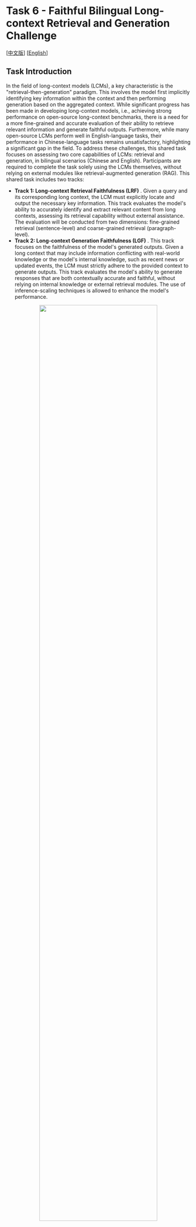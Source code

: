 # Task 6 - Faithful Bilingual Long-context Retrieval and Generation Challenge

[[中文版](README_ZH.md)] [[English](README.md)]

## Task Introduction

In the field of long-context models (LCMs), a key characteristic is the "retrieval-then-generation" paradigm. This involves the model first implicitly identifying key information within the context and then performing generation based on the aggregated context. While significant progress has been made in developing long-context models, i.e., achieving strong performance on open-source long-context benchmarks, there is a need for a more fine-grained and accurate evaluation of their ability to retrieve relevant information and generate faithful outputs. Furthermore, while many open-source LCMs perform well in English-language tasks, their performance in Chinese-language tasks remains unsatisfactory, highlighting a significant gap in the field. To address these challenges, this shared task focuses on assessing two core capabilities of LCMs: retrieval and generation, in bilingual scenarios (Chinese and English). Participants are required to complete the task solely using the LCMs themselves, without relying on external modules like retrieval-augmented generation (RAG). This shared task includes two tracks:

* **Track 1: Long-context Retrieval Faithfulness (LRF)** . Given a query and its corresponding long context, the LCM must explicitly locate and output the necessary key information. This track evaluates the model's ability to accurately identify and extract relevant content from long contexts, assessing its retrieval capability without external assistance. The evaluation will be conducted from two dimensions: fine-grained retrieval (sentence-level) and coarse-grained retrieval (paragraph-level).
* **Track 2: Long-context Generation Faithfulness (LGF)** . This track focuses on the faithfulness of the model's generated outputs. Given a long context that may include information conflicting with real-world knowledge or the model's internal knowledge, such as recent news or updated events, the LCM must strictly adhere to the provided context to generate outputs. This track evaluates the model's ability to generate responses that are both contextually accurate and faithful, without relying on internal knowledge or external retrieval modules. The use of inference-scaling techniques is allowed to enhance the model's performance.

<div align=center>  <img src="Task_Introduction.png" width=80%></div>

## Data Description & Rules

L-CiteEval is a long-context evaluation benchmark, designed to evaluate the information retrieval ability and generation quality of NLP models on long-context tasks, where the model needs to identify critical information while ignoring irrelevent interference.

## Data Format

We build our bilingual evaluation dataset based on [L-CiteEval](https://arxiv.org/abs/2410.02115).
For more construction details, one can directly refer to this paper.

### Chinese

For Chinese dataset, we mainly provide  multi-hop tasks, including **1_hop**, **2_hop** and **3_hop**, each sample of which has interference needles ranging in length from 1 to 16. Based on 1-hop task, we build  **yes_no**  task by adding an answer to the 1_hop question. If the added answer is correct, then the corresponding  answer of the  'yes-no' task is 'yes', otherwise the 'yes-no' task's answer is 'no' . The 'answer-yes' samples and 'answer-no' samples are equally divided in our dataset.

Finally, we add **counting_stars** subset directly from the open source  library [Counting-Stars](https://github.com/nick7nlp/Counting-Stars) , and make sure that its volume is consistent with other subtasks.

<table style="font-size: 16px;" >
  <tr>
    <th>ZH - Task</th><th> Task Name </th><th> Samples</th><th>Length</th> <th> Facts Source </th> <th> Irrlevent Context Source</th></tr>
  <tr><th>qa1</th><th>1_hop</th><th>120</th><th rowspan=5> 8k - 128k </th><th rowspan=4>NLPCC-MH</th><th rowspan=4><a href = https://huggingface.co/datasets/Linly-AI/Chinese-pretraining-dataset>Chinese-Pretraining</a> </th></tr>
<tr><th>qa2</th><th>2_hop</th><th>120</th></tr>
<tr><th>qa3</th><th>3_hop</th><th>120</th></tr>
<tr><th>qa4</th><th>yes_no</th><th>120</th></tr>
<tr><th>qa5</th><th>counting_stars</th><th>120</th><th>-</th> <th> <a href = https://github.com/nick7nlp/Counting-Stars>Counting-Stars<a></th></tr> </table>

### English

For English dataset, we also offer five subtasks. First, we build the **multihop_qa** subtask based on [HotpotQA](https://arxiv.org/pdf/1809.09600)  and [2WikiMultihopQA](https://arxiv.org/pdf/2011.01060) , and build the **single_qa** subtask based on [NarrativeQA](https://arxiv.org/pdf/1712.07040) and [Natural Questions](https://aclanthology.org/Q19-1026.pdf). And for these two tasks, we add additional samples with difficulty levels for users' choices. Then, based on the likeihood that the models may not answer the question according to the provided context, we designed a number of **counterfact** samples, to test the faithfulness of the models to the provided context.

Finally, we add **counting_stars** subset directly from the open source  library [Counting-Stars](https://github.com/nick7nlp/Counting-Stars) , and add **niah** subtask from the open source [NIAH](https://github.com/gkamradt/LLMTest_NeedleInAHaystack/tree/main) .

<table style="font-size: 16px; margin: auto;margin: auto; width: 100%;">
  <tr>
    <th>EN - Task</th><th> Task Name </th><th> Samples</th><th>Length</th> <th> Facts Source </th> <th> Irrlevent Context Source</th></tr>
  <tr><th>qa1</th><th>multihop_qa</th><th>120</th><th rowspan=5> 8k - 64k</th><th><a href = https://huggingface.co/datasets/hotpotqa/hotpot_qa>HotpotQA</a> <br><a href = https://huggingface.co/datasets/voidful/2WikiMultihopQA>2WikiMultihopQA</a></th><th rowspan=3> Remaining Datasets <br> that not used as <br> Facts Source</th></tr>
<tr><th>qa2</th><th>single_qa</th> <th>120</th> <th><a href = https://huggingface.co/datasets/deepmind/narrativeqa> NarrativeQA</a> <br> <a href = https://ai.google.com/research/NaturalQuestions> NaturalQuestions</th></tr>
<tr><th>qa3</th><th>counterfact</th><th>120</th><th>-</th></tr>
<tr><th>qa4</th><th>counting_stars</th><th>120</th><th>-</th><th> <a href = https://github.com/nick7nlp/Counting-Stars>Counting-Stars<a></th></tr>
<tr><th>qa5</th><th>niah</th><th>120</th><th>-</th> <th><a href = https://github.com/gkamradt/LLMTest_NeedleInAHaystack> NIAH</a> </th></tr> </table>

## Data Loading

Basically, you may use the dataset by run :

```python

from datasets import load_dataset

# load Chinese dataset
zh_dataset = load_dataset('ZetangForward/Bilingual_CiteEval', revision="zh")

# load English dataset
en_dataset = load_dataset('ZetangForward/Bilingual_CiteEval', revision="en")


```

## Evaluation

For evaluation, we provide a quick-start evalutaion framework, which evalute models' ability on metrics:  precision, recall, f1 and cite numbers.

### Environment Setup

Remeber download the appropriate verison of flash-attn from  [flash-attn](https://github.com/Dao-AILab/flash-attention/releases) , then run:

```bash
git clone https://github.com/ZetangForward/Bilingual_L-CiteEval-Ultra.git
cd Bilingual_L-CiteEval-Ultra/src
conda create -n citeeval python=3.10 -y
conda activate citeeval
pip install torch==2.5.1
pip install -e .

pip install <path_to_flash_attn_whl_file>
```

### Start Evaluation

Following the environment setup, it's recommended that modify the configuration in **./config/default.yaml** and run in the current directory:

```bash
python scripts/run.py  # or export HF_ENDPOINT=https://hf-mirror.com && python scripts/run.py
```

You may also override the default configuration by run:

```bash
python scripts/run.py \
model_path=meta-llama/Llama-3.1-8B-Instruct \
save_tag=Llama-3.1-8B-Instruct \
devices=[0,1] \
tp_size=2
```

We present the results of several common models:

<table style="font-size: 16px; margin: auto;margin: auto; width: 85%;">
  <tr>
    <th>ZH - Task</th>  <th>Metric (%)</th><th>Llama3.1<br>-8B-Instruct</th> <th>Qwen2.5<br>-7B-Instruct</th>
  <th>Mistral-7B<br>-Instruct-v0.3</th><th> glm-4<br>-9b-chat</th></tr>
<tr>
    <th rowspan = 3>qa1</th>
<th> f1-cite </th><th>0.19</th><th>2.92</th><th>1.29</th><th>4.33</th>
  </tr>
<tr> <th> f1-answer </th> <th>27.61</th><th>36.46</th><th>16.97</th><th>3.72</th></tr>
<tr> <th> avg. </th> <th>13.9</th><th>19.69</th><th>9.13</th><th>4.03</th></tr>
<tr>
    <th rowspan = 3>qa2</th>
<th> f1-cite </th><th>3.85</th><th>1.64</th><th>0.69</th><th>2.61</th>
  </tr>
<tr> <th> f1-answer </th> <th>10.31</th><th>24.58</th><th>7.66</th><th>2.49</th></tr>
<tr> <th> avg. </th> <th>7.08</th><th>13.11</th><th>4.18</th><th>2.55</th></tr>
<tr>
    <th rowspan = 3>qa3</th>
<th> f1-cite </th><th>2.19</th><th>1.10</th><th>0.78</th><th>3.52</th>
  </tr>
<tr> <th> f1-answer </th> <th>3.87</th><th>10.36</th><th>2.21</th><th>1.05</th></tr>
<tr> <th> avg. </th> <th>3.03</th><th>5.73</th><th>1.50</th><th>2.28</th></tr>
<tr>
    <th rowspan = 3>qa4</th>
<th> f1-cite </th><th>0.00</th><th>3.89</th><th>0.66</th><th>6.52</th>
  </tr>
<tr> <th> f1-answer </th><th>44.17</th><th>72.50</th><th>32.53</th><th>69.17</th></tr>
<tr> <th> avg. </th> <th>22.08</th><th>38.20</th><th>16.60</th><th>37.84</th></tr>
<tr>
    <th rowspan = 3>qa5</th>
<th> f1-cite </th><th>5.27</th><th>1.06</th><th>0.28</th><th>4.95</th>
  </tr>
<tr> <th> acc </th> <th>28.18</th><th>44.55</th><th>6.96</th><th>57.59</th></tr>
<tr> <th> avg. </th> <th>16.73</th><th>22.80</th><th>3.62</th><th>31.27</th></tr>
<tr> <th colspan = 2>ZH - Avg.</th><th>12.56</th><th>19.91</th><th>7.00</th><th>15.60</th></tr>
  <tr>
    <th>EN - Task</th>  <th>Metric (%)</th><th>Llama3.1<br>-8B-Instruct</th> <th>Qwen2.5<br>-7B-Instruct</th>
  <th>Mistral-7B<br>-Instruct-v0.3</th><th> glm-4<br>-9b-chat</th></tr>
<tr>
    <th rowspan = 3>qa1</th>
<th> f1-cite </th><th>49.74</th><th>18.14</th><th>18.79</th><th>46.27</th>
  </tr>
<tr> <th> f1-answer </th> <th>14.53</th><th>12.75</th><th>84.59</th><th>12.10</th></tr>
<tr> <th> avg. </th> <th>32.14</th><th>15.44</th><th>51.69</th><th>29.18</th></tr>
<tr>
    <th rowspan = 3>qa2</th>
<th> f1-cite </th><th>28.89</th><th>9.90</th><th>5.20</th><th>38.83</th>
  </tr>
<tr> <th> f1-answer </th> <th>22.21</th><th>18.46</th><th>28.31</th><th>16.80</th></tr>
<tr> <th> avg. </th> <th>25.55</th><th>14.18</th><th>16.76</th><th>27.82</th></tr>
<tr>
    <th rowspan = 3>qa3</th>
<th> f1-cite </th><th>7.22</th><th>12.50</th><th>20.69</th><th>13.04</th>
  </tr>
<tr> <th> f1-answer </th> <th>12.94</th><th>11.49</th><th>14.17</th><th>8.71</th></tr>
<tr> <th> avg. </th> <th>10.08</th><th>12.00</th><th>17.43</th><th>10.88</th></tr>
<tr>
    <th rowspan = 3>qa4</th>
<th> f1-cite </th><th>22.87</th><th>13.11</th><th>19.51</th><th>24.42</th>
  </tr>
<tr> <th> acc </th> <th>36.25</th><th>57.40</th><th>24.06</th><th>76.12</th></tr>
<tr> <th> avg. </th> <th>29.56</th><th>35.25</th><th>21.78</th><th>50.27</th><tr>
    <th rowspan = 3>qa5</th>
<th> f1-cite </th><th>30.83</th><th>18.06</th><th>12.56</th><th>38.05</th>
  </tr>
<tr> <th> rough-niah </th><th>93.50</th><th>97.79</th><th>8.76</th><th>96.19</th></tr>
<tr> <th> avg. </th><th>62.16</th><th>57.92</th><th>10.66</th><th>67.12</th></tr>
<tr> <th colspan = 2>EN - Avg.</th><th>31.90</th><th>26.96</th><th>23.66</th><th>37.05</th></tr>
<tr style="font-weight: bold;"> <th colspan = 2> <b> AVG. <b></th><th>22.23</th><th>23.43</th><th>15.33</th><th>26.82</th></tr>
</table>

## Training Data Recommendation

Training data is unlimited. The following datasets are recommended:

- [LongAlpaca](https://huggingface.co/datasets/Yukang/LongAlpaca-12k)
- [LongAlign](https://huggingface.co/datasets/THUDM/LongAlign-10k)
- [LongMIT](https://huggingface.co/datasets/donmaclean/LongMIT-128K)
- [Context Synthesis](https://huggingface.co/datasets/Wenhao97/gpt4o-mini-context-synthesis)

## Submission

For submission, the following materials should be packaged as one `zip` file and sent to [zecheng.tang@foxmail.com](zecheng.tang@foxmail.com):

***Submission File** :  After running our evaluation framework, the output will be saved in **./src/generation** , please pack this folder into .zip format and submit this folder. If you use your own evaluation framework, make sure your submission should include the original output of the model and evaluation results for all tasks.

## Contact & Citation

If your publication employs our dataset, please cite the following article:

```

@article{tang2024citeeval,

  title={L-CiteEval: Do Long-Context Models Truly Leverage Context for Responding?},

  author={Tang, Zecheng and Zhou, Keyan and Li, Juntao and Ji, Baibei and Hou, Jianye and Zhang, Min},

  journal={arXiv preprint arXiv:2410.02115},

  year={2024}

}

```

If you have any questions about this task, please email to **zecheng.tang@foxmail.com**
